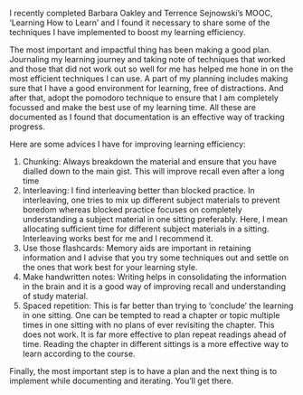 I recently completed Barbara Oakley and Terrence Sejnowski’s MOOC, ‘Learning How to Learn’ and I found it necessary to share some of the techniques I have implemented to boost my  learning efficiency. 

The most important and impactful thing has been making a good plan. Journaling my learning journey and taking note of techniques that worked and those that did not work out so well for me has helped me hone in on the most efficient techniques I can use. A part of my planning includes making sure that I have a good environment for learning, free of distractions. And after that, adopt the pomodoro technique to ensure that I am completely focussed and make the best use of my learning time. All these are documented as I found that documentation is an effective way of tracking progress. 

Here are some advices I have for improving learning efficiency:
1. Chunking: Always breakdown the material and ensure that you have dialled down to the main gist. This will improve recall even after a long time
2. Interleaving: I find interleaving better than blocked practice. In interleaving, one tries to mix up different subject materials to prevent boredom whereas blocked practice focuses on completely understanding a subject material in one sitting preferably. Here, I mean allocating sufficient time for different subject materials in a sitting. Interleaving works best for me and I recommend it.
3. Use those flashcards: Memory aids are important in retaining information and I advise that you try some techniques out and settle on the ones that work best for your learning style. 
4. Make handwritten notes: Writing helps in consolidating the information in the brain and it is a good way of improving recall and understanding of study material. 
5. Spaced repetition: This is far better than trying to ‘conclude’ the learning in one sitting. One can be tempted to read a chapter or topic multiple times in one sitting with no plans of ever revisiting the chapter. This does not work. It is far more effective to plan repeat readings ahead of time. Reading the chapter in different sittings is a more effective way to learn according to the course. 

Finally, the most important step is to have a plan and the next thing is to implement while documenting and iterating. You’ll get there. 
